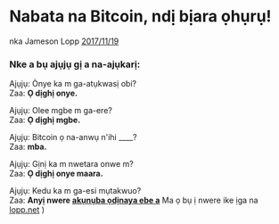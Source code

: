 # Nabata na Bitcoin, ndị bịara ọhụrụ!

nka Jameson Lopp [2017/11/19](https://twitter.com/lopp/status/932350908461133825)

<LanguageDropdown/>

### Nke a bụ ajụjụ gị a na-ajụkarị:

Ajụjụ: Ònye ka m ga-atụkwasị obi?  
Zaa: **Ọ dịghị onye.**

Ajụjụ: Olee mgbe m ga-ere?  
Zaa: **Ọ dịghị mgbe.**

Ajụjụ: Bitcoin ọ na-anwụ n'ihi ____?  
Zaa: **mba.**

Ajụjụ: Gịnị ka m nwetara onwe m?  
Zaa: **Ọ dịghị onye maara.**


Ajụjụ: Kedu ka m ga-esi mụtakwuo?  
Zaa: **Anyị nwere [akụnụba ọdịnaya ebe a](/nga/ig/translations/)** Ma ọ bụ ị nwere ike ịga na [lopp.net](https://www.lopp.net/bitcoin-information.html) )
